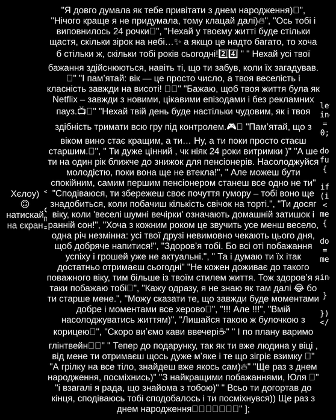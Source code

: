 
<html lang="uk">
<head>
    <meta charset="UTF-8">
    <meta name="viewport" content="width=device-width, initial-scale=1.0">
    <title>Привітання</title>
    <style>
        body {
            display: flex;
            justify-content: center;
            align-items: center;
            height: 100vh;
            margin: 0;
            background-color: black;
            color: white;
            font-size: 24px;
            font-family: Arial, sans-serif;
            text-align: center;
        }
        #message {
            max-width: 80%;
        }
    </style>
</head>
<body>
    <div id="message">Хєлоу) 🙃 натискай на єкран</div>

    <script>
        const messages = 
 "Я довго думала як тебе привітати з днем народження)🎁",
"Нічого краще я не придумала, тому клацай далі)🔥",
"Ось тобі і виповнилось 24 рочки🤯",
"Нехай у твоєму житті буде стільки щастя, скільки зірок на небі…✨ а якщо це надто багато, то хоча б стільки ж, скільки тобі років сьогодні!2️⃣4️⃣ "
" Нехай усі твої бажання здійснюються, навіть ті, що ти забув, коли їх загадував.🤫"
"І пам’ятай: вік — це просто число, а твоя веселість і класність завжди на висоті! 🎂🍻"
"Бажаю, щоб твоя життя була як Netflix – завжди з новими, цікавими епізодами і без рекламних пауз.📺📱"
"Нехай твій день буде настільки чудовим, як і твоя здібність тримати всю гру  під контролем.🎮👾
 "Пам’ятай, що з віком вино стає кращим, а ти… Ну, а ти поки просто стаєш старшим.🤗",
 " Ти дуже цінний , чк ніяк 24 роки витримки )"
 "А ше ти на один рік ближче до знижок для пенсіонерів. Насолоджуйся молодістю, поки вона ще не втекла!",
 " Але можеш бути спокійним, самим першим пенсіонером станеш все одно не ти"
 "Сподіваюся, ти збережеш своє почуття гумору – тобі воно ще знадобиться, коли побачиш кількість свічок на торті.",
"Ти досяг віку, коли 'веселі шумні вечірки' означають домашній затишок і ранній сон!",
"Хоча з кожним роком це звучить усе менш весело, одна річ незмінна: усі твої друзі невимовно чекають цього дня, щоб добряче напитися!",
"Здоров’я тобі. Бо всі оті побажання успіху і грошей уже не актуальні.",
" Та і думаю ти їх ітак достатньо отримаєш сьогодні"
"Не кожен доживає до такого поважного віку, тим більше із твоїм стилем життя. Тож здоров’я я таки побажаю тобі🤗",
"Кажу одразу, я не знаю як там далі 😂 бо ти старше мене.",
"Можу сказати те, що завжди буде моментами добре і моментами все херово🫠",
          "!!! Але !!!",
"Вмій насолоджуватись життям)",
"Лишайся такою ж булочкою з корицею🧁",
"Скоро виʼємо кави ввечері☕️"
" І по плану варимо глінтвейн🍷🍊"
" Тепер до подарунку, так як ти вже людина у віці , від мене ти отримаєш щось дуже мʼяке і те що зігріє взимку 🥶"
"А грілку на все тіло, знайдеш вже якось сам)🔥"
"Ще раз з днем народження, посміхнись)"
"З найкращими побажаннями, Юля 🤗"
"і взагалі я рада, що знайома з тобою)"
" Всьо ти догортав до кінця, сподіваюсь тобі сподобалось і ти посміхнувся)) Ще раз з днем народження🧁✨🥂🍻🎂🎉🎊"
        ];

        let index = 0;
        document.body.addEventListener('click', function() {
            if (index < messages.length) {
                document.getElementById('message').innerText = messages[index];
                index++;
            }
        });
    </script>
</body>
</html>
